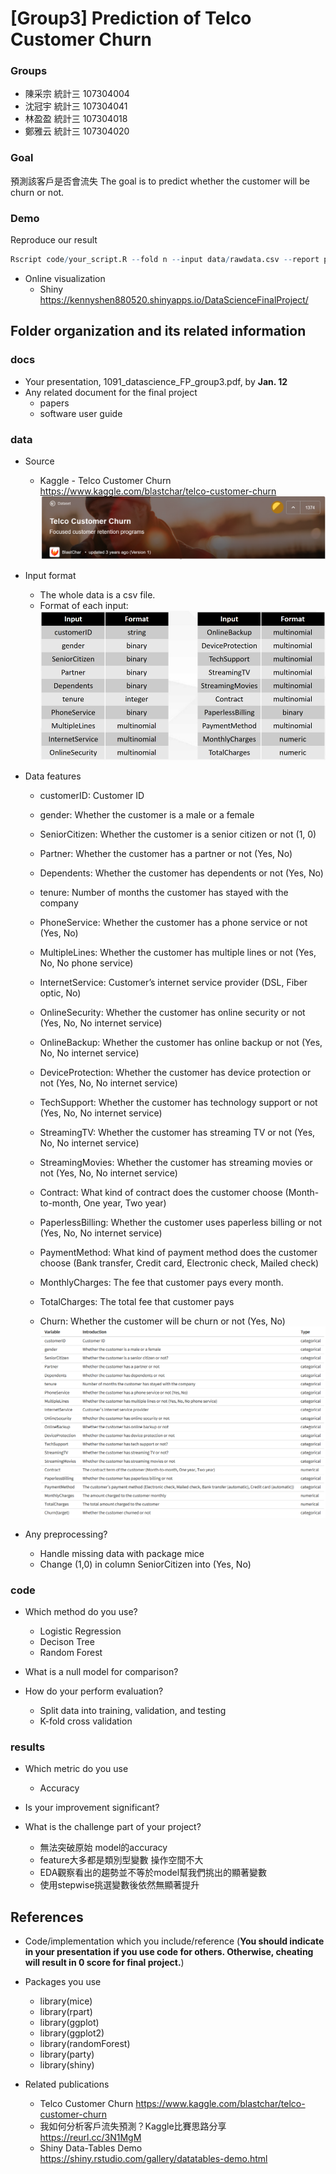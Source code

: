 # [Group3] Prediction of Telco Customer Churn 

### Groups
* 陳采宗 統計三 107304004
* 沈冠宇 統計三 107304041
* 林盈盈 統計三 107304018
* 鄭雅云 統計三 107304020

### Goal
預測該客戶是否會流失
The goal is to predict whether the customer will be churn or not.

### Demo
Reproduce our result  
```R
Rscript code/your_script.R --fold n --input data/rawdata.csv --report performance.csv --predict predict.csv

```
* Online visualization
  * Shiny
  https://kennyshen880520.shinyapps.io/DataScienceFinalProject/

## Folder organization and its related information

### docs
* Your presentation, 1091_datascience_FP_group3.pdf, by **Jan. 12**
* Any related document for the final project
  * papers
  * software user guide

### data

* Source
  * Kaggle - Telco Customer Churn
  https://www.kaggle.com/blastchar/telco-customer-churn
  ![Source](docs/source.png)
* Input format
  * The whole data is a csv file.
  * Format of each input:
  ![InputFormat](docs/input_format.png)

* Data features
  * customerID: Customer ID
  * gender: Whether the customer is a male or a female
  * SeniorCitizen: Whether the customer is a senior citizen or not (1, 0)
  * Partner: Whether the customer has a partner or not (Yes, No)
  * Dependents: Whether the customer has dependents or not (Yes, No)
  * tenure: Number of months the customer has stayed with the company
  * PhoneService: Whether the customer has a phone service or not (Yes, No)
  * MultipleLines: Whether the customer has multiple lines or not (Yes, No, No phone service)
  * InternetService: Customer’s internet service provider (DSL, Fiber optic, No)
  * OnlineSecurity: Whether the customer has online security or not (Yes, No, No internet service)
  * OnlineBackup: Whether the customer has online backup or not (Yes, No, No internet service)
  * DeviceProtection: Whether the customer has device protection or not (Yes, No, No internet service)
  * TechSupport: Whether the customer has technology support or not (Yes, No, No internet service)
  * StreamingTV: Whether the customer has streaming TV or not (Yes, No, No internet service)
  * StreamingMovies: Whether the customer has streaming movies or not (Yes, No, No internet service)
  * Contract: What kind of contract does the customer choose (Month-to-month, One year, Two year)
  * PaperlessBilling: Whether the customer uses paperless billing or not (Yes, No, No internet service)
  * PaymentMethod: What kind of payment method does the customer choose (Bank transfer, Credit card, Electronic check, Mailed check)

  * MonthlyCharges: The fee that customer pays every month.
  * TotalCharges: The total fee that customer pays
  * Churn: Whether the customer will be churn or not (Yes, No)
 ![VariableDescription](docs/variable_description.png)
* Any preprocessing?
  * Handle missing data with package mice
  * Change (1,0) in column SeniorCitizen into (Yes, No)

### code

* Which method do you use?
  * Logistic Regression
  * Decison Tree
  * Random Forest
* What is a null model for comparison?

* How do your perform evaluation?
  * Split data into training, validation, and testing
  * K-fold cross validation

### results
* Which metric do you use
  * Accuracy
* Is your improvement significant?
  
* What is the challenge part of your project?
  * 無法突破原始 model的accuracy
  * feature大多都是類別型變數 操作空間不大
  * EDA觀察看出的趨勢並不等於model幫我們挑出的顯著變數
  * 使用stepwise挑選變數後依然無顯著提升
  
## References
* Code/implementation which you include/reference (__You should indicate in your presentation if you use code for others. Otherwise, cheating will result in 0 score for final project.__)
* Packages you use
  * library(mice)
  * library(rpart)
  * library(ggplot)
  * library(ggplot2)
  * library(randomForest) 
  * library(party)
  * library(shiny)

* Related publications
  * Telco Customer Churn
  https://www.kaggle.com/blastchar/telco-customer-churn
  * 我如何分析客戶流失預測？Kaggle比賽思路分享
  https://reurl.cc/3N1MgM
  * Shiny Data-Tables Demo 
  https://shiny.rstudio.com/gallery/datatables-demo.html

  




